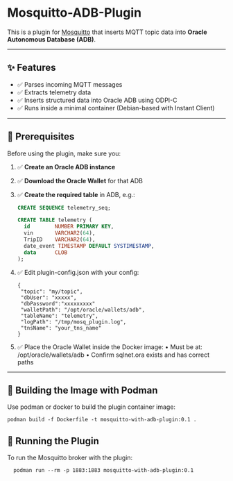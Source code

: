 # Mosquitto-ADB-Plugin

This is a plugin for [Mosquitto](https://mosquitto.org/) that inserts MQTT topic data into **Oracle Autonomous Database (ADB)**.

---

## ✨ Features

- ✅ Parses incoming MQTT messages
- ✅ Extracts telemetry data
- ✅ Inserts structured data into Oracle ADB using ODPI-C
- ✅ Runs inside a minimal container (Debian-based with Instant Client)

---

## 🧰 Prerequisites

Before using the plugin, make sure you:

1. ✅ **Create an Oracle ADB instance**
2. ✅ **Download the Oracle Wallet** for that ADB
3. ✅ **Create the required table** in ADB, e.g.:

   ```sql
   CREATE SEQUENCE telemetry_seq;

   CREATE TABLE telemetry (
     id        NUMBER PRIMARY KEY,
     vin       VARCHAR2(64),
     TripID    VARCHAR2(64),
     date_event TIMESTAMP DEFAULT SYSTIMESTAMP,
     data      CLOB
   );
 4.	✅ Edit plugin-config.json with your config:
      ```
     {
       "topic": "my/topic",
       "dbUser": "xxxxx",
       "dbPassword":"xxxxxxxxx"
       "walletPath": "/opt/oracle/wallets/adb",
       "tableName": "telemetry",
       "logPath": "/tmp/mosq_plugin.log",
       "tnsName": "your_tns_name"
     }	

5.	✅ Place the Oracle Wallet inside the Docker image:
	•	Must be at: /opt/oracle/wallets/adb
	•	Confirm sqlnet.ora exists and has correct paths
 ---
 ## 🐳 Building the Image with Podman
 Use podman or docker to build the plugin container image:

  ``` podman build -f Dockerfile -t mosquitto-with-adb-plugin:0.1 . ```
 
 ## 🚀 Running the Plugin
  To run the Mosquitto broker with the plugin:

  ```  podman run --rm -p 1883:1883 mosquitto-with-adb-plugin:0.1```
 
